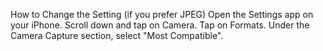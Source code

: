 How to Change the Setting (if you prefer JPEG) 
Open the Settings app on your iPhone.
Scroll down and tap on Camera.
Tap on Formats.
Under the Camera Capture section, select "Most Compatible".
